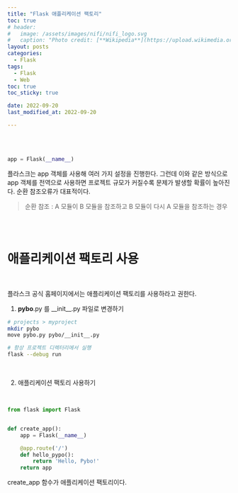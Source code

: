 ```yaml
---
title: "Flask 애플리케이션 팩토리"
toc: true
# header:
#   image: /assets/images/nifi/nifi_logo.svg
#   caption: "Photo credit: [**Wikipedia**](https://upload.wikimedia.org/wikipedia/commons/f/ff/Apache-nifi-logo.svg)"
layout: posts
categories:
  - Flask
tags:
  - Flask
  - Web
toc: true
toc_sticky: true

date: 2022-09-20
last_modified_at: 2022-09-20

---
```


<br><br>

```python
app = Flask(__name__)
```

플라스크는 app 객체를 사용해 여러 가지 설정을 진행한다. 그런데 이와 같은 방식으로 app 객체를 전역으로 사용하면 프로젝트 규모가 커질수록 문제가 발생할 확률이 높아진다. 순환 참조오류가 대표적이다.

> 순환 참조 : A 모듈이 B 모듈을 참조하고 B 모듈이 다시 A 모듈을 참조하는 경우

<br><br>

# 애플리케이션 팩토리 사용

<br>

플라스크 공식 홈페이지에서는 애플리케이션 팩토리를 사용하라고 권한다.

1. **pybo**.py 를 \_\_init\_\_.py 파일로 변경하기

```bash
# projects > myproject
mkdir pybo
move pybo.py pybo/__init__.py

# 항상 프로젝트 디렉터리에서 실행
flask --debug run
```

<br>

2. 애플리케이션 팩토리 사용하기

<br>

```python
from flask import Flask


def create_app():
    app = Flask(__name__)

    @app.route('/')
    def hello_pypo():
        return 'Hello, Pybo!'
    return app
```

create_app 함수가 애플리케이션 팩토리이다.
